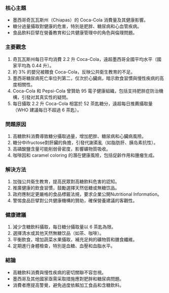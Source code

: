 ### 核心主題  
- 墨西哥奇瓦瓦斯州（Chiapas）的 Coca-Cola 消費量及其健康影響。  
- 糖分過量攝取對健康的危害，特別是肥胖、糖尿病和心血管疾病。  
- 食品飲料巨擘在營養教育和公共健康管理中的角色與倫理問題。  

### 主要觀念  
1. 奇瓦瓦斯州每日平均消費 2.2 升 Coca-Cola，遠超墨西哥全國平均水平（國家平均為 0.44 升）。  
2. 約 3% 的嬰兒被餵食 Coca-Cola，反映公共衛生教育的不足。  
3. 墨西哥糖尿病死亡率位列第二，仅次於心臟病，暗示飲食習慣與慢性疾病的高度相關性。  
4. Coca-Cola 和 Pepsi-Cola 曾贊助 95 電子健康組織，包括支持肥胖症防治機構，引發对其真实性的疑問。  
5. 每日攝取 2.2 升 Coca-Cola 相當於 52 茶匙糖分，遠超每日推薦攝取量（WHO 建議每日不超過 6 茶匙）。  

### 問題原因  
1. 高糖飲料消費導致糖分攝取過量，增加肥胖、糖尿病和心臟病風險。  
2. 糖分中ifructose對肝臟的負擔，引發代謝紊亂（如脂肪肝、胰岛素抗性）。  
3. 高磷酸鹽含量可能削弱骨密度，影響礦物質吸收。  
4. 咖啡因和 caramel coloring 的潛在健康風險，包括促齡作用和腫瘤生成。  

### 解決方法  
1. 加強公共衛生教育，提高民眾對高糖飲料危害的認知。  
2. 推廣健康的飲食習慣，鼓勵選擇天然低糖或無糖饮品。  
3. 政府應制定更嚴格的食品標籤法規，要求企業公開Nutritional Information。  
4. 警惕食品巨擘對公共健康機構的贊助，確保營養建議的客觀性。  

### 健康建議  
1. 減少含糖飲料攝取，每日糖分攝取量以 6 茶匙為限。  
2. 選擇清水或其他天然無糖饮品（如茶、咖啡）。  
3. 平衡飲食，增加蔬菜水果攝取，補充足夠的礦物質和膳食纖維。  
4. 定期進行身體檢查，特別是血糖、血壓和血脂水平。  

### 結論  
- 高糖飲料消費與慢性疾病的密切關聯不容忽視。  
- 墨西哥及其他國家亟需采取措施應對肥胖和糖尿病問題。  
- 消費者應提高警覺，避免過度依賴加工食品和含糖飲料。